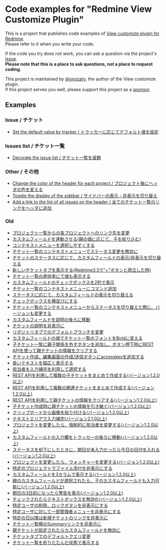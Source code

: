 # Code examples for "Redmine View Customize Plugin"

This is a project that publishes code examples of [View customize plugin for Redmine](https://github.com/onozaty/redmine-view-customize).  
Please refer to it when you write your code.

If the code you try does not work, you can ask a question via the project's [Issue](https://github.com/onozaty/redmine-view-customize-scripts/issues).  
**Please note that this is a place to ask questions, not a place to request coding.**

This project is maintained by [@onozaty](https://github.com/onozaty), the author of the View customize plugin.  
If this project serves you well, please support this project as a [sponsor](https://github.com/sponsors/onozaty).

## Examples 

### Issue / チケット

* [Set the default value by tracker / トラッカーに応じてデフォルト値を設定](./examples/0003.set_default_value_by_tracker/example.md)  

### Issues list / チケット一覧

* [Decorate the issue list / チケット一覧を装飾](./examples/0002.decorate_issue_list/example.md)  

### Other / その他

* [Change the color of the header for each project / プロジェクト毎にヘッダの色を変える](./examples/0001.change_header_color_by_project/example.md)  
* [Toggle the display of the sidebar / サイドバーの表示・非表示を切り替え](./examples/0004.toggle_sidebar/example.md)  
* [Add a link to the list of all issues on the header / 全てのチケット一覧のリンクをヘッダに追加](./examples/0005.add_issues_link_on_header/example.md)  

### Old

* [プロジェクト一覧からの各プロジェクトへのリンク先を変更](./old-examples/change_project_link_on_project_list.js)
* [カスタムフィールドを連動させる(親の値に応じて、子を絞り込む)](./old-examples/link_custom_field.js)
* [コンテキストメニューを選択しやすくする](./old-examples/adjust_context_submenu.css)
* [チケット一覧のコンテキストメニューでステータス変更を無効に](./old-examples/handling_issue_list_context_menu.js)
* [チケットのステータスに応じて、カスタムフィールドの表示/非表示を切り替える](./old-examples/change_custom_field_visibility_when_change_status.js)
* [新しいチケットタブを表示する(Redmine3.3で"+"ボタンと両立した時)](./old-examples/add_new_issue_tab.js)
* [チケット一覧の進捗率にて値も表示する](./old-examples/add_value_of_progress_on_issues_list.js)
* [カスタムフィールドのチェックボックスを2列で表示](./old-examples/multi_column_checkbox.css)
* [チケット一覧のコンテキストメニューにコマンド追加](./old-examples/add_command_to_issues_context_menu.js)
* [ステータスに応じて、カスタムフィールドの表示を切り替える](./old-examples/change_custom_field_visibility_when_change_status.js)
* [チェックボックスを横並びにする](./old-examples/row_checkbox.css)
* [チケット一覧のコンテキストメニューからステータスを切り替えた際に、バージョンも変更する](./old-examples/change_version_when_change_status_on_context_menu.js)
* [カスタムフィールドを説明の後ろに移動](./old-examples/move_custom_filed_after_description.js)
* [チケットの説明を非表示に](./old-examples/hide_issue_description.js)
* [リポジトリタブでのデフォルトブランチを変更](./old-examples/change_default_branch_on_repository_tab.js)
* [カスタムフィールドの値でチケット一覧のフォントをBoldに変える](./old-examples/change_font_weight_by_custom_field_on_issue_list.js)
* [子チケット一覧に親子関係を外すボタンを追加し、ボタン押下時にREST APIを使って親チケットの情報をクリアする](./old-examples/add_button_use_rest_api.js)
* [チケット作成、編集画面の作成/送信ボタンにaccesskeyを追加する](./old-examples/add_accesskey_on_issue_submit_button.js)
* [長いテキストを幅広く表示する](./old-examples/display_long_text_wide.js)
* [担当者を入力補完を利用して選択する](./old-examples/autocomplete_assigned_to.js)
* [REST APIを利用して複数の子チケットをまとめて作成する(バージョン1.2.0以上)](./old-examples/create_children_issues_using_rest_api.js)
* [REST APIを利用して複数の関連チケットをまとめて作成する(バージョン1.2.0以上)](./old-examples/create_relation_issues_using_rest_api.js)
* [REST APIを利用して親チケットの情報をクリアする(バージョン1.2.0以上)](./old-examples/delete_parentage_relationship_using_rest_api.js)
* [子チケット作成時に親チケットの情報を引き継ぐ(バージョン1.2.0以上)](./old-examples/take_over_information_when_adding_child_issue.js)
* [クリップボードから画像を貼り付ける(バージョン1.2.0以上)](./old-examples/copy_image_from_clipboard.js)
* [テキストエリアで入力補完(バージョン2.1.0以上)](./old-examples/input_suggestion_on_textarea.html)
* [プロジェクトを変更したら、強制的に担当者を変更する(バージョン1.2.0以上)](./old-examples/change_assignee_when_change_project.js)
* [カスタムフィールドの入力欄をトラッカーの後ろに移動(バージョン1.2.0以上)](./old-examples/move_custom_filed_input_after_tracker.js)
* [ステータスを却下にしたときに、期日が未入力だったら今日の日付を入れる(バージョン1.2.0以上)](./old-examples/set_today_to_due_date_when_resolved.js)
* [プロジェクトを変更したら、ウォッチャーを変更する(バージョン1.2.0以上)](./old-examples/change_watcher_when_change_project.js)
* [特定のプロジェクトでファイル添付を非表示にする](./old-examples/hide_attachments_form.css)
* [カスタムフィールドを3カラムで表示する(バージョン1.2.0以上)](./old-examples/change_3column_custom_fields.js)
* [親のカスタムフィールドが選択されたら、子のカスタムフィールドも入力可能に(バージョン1.2.0以上)](./old-examples/enable_when_custom_field_selected.js)
* [期日の3日前になったら警告を表示(バージョン1.2.0以上)](./old-examples/show_alert_on_due_date.js)
* [チェックされたらテキストボックスを無効化(バージョン1.2.0以上)](./old-examples/disable_text_depending_on_checked.js)
* [特定ユーザの削除、ロックボタンを非表示にする](./old-examples/hide_lock_button_and_delete_button.css)
* [特定ユーザに対して一部管理者メニューを非表示にする](./old-examples/hide_part_of_admin_menu.js)
* [特定の日以降は新規チケットのリンクを非表示に](./old-examples/hide_new_issue_link_after_date.js)
* [チケット一覧横のSummaryリンクを非表示に](./old-examples/hide_issue_summary_link.css)
* [親チケットが設定されたらカスタムフィールドを無効に](./old-examples/disable_if_parent_issue_is_set.js)
* [チケットタブでのデフォルトクエリ変更](./old-examples/change_issue_default_query.js)
* [チケット一覧を折りたたんだ状態で表示する](./old-examples/folded_issues.js)
